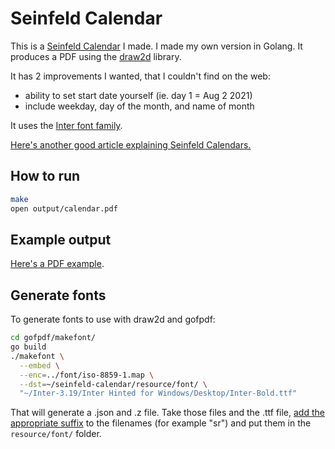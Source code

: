 # Seinfeld Calendar

This is a [Seinfeld Calendar](https://lifehacker.com/jerry-seinfelds-productivity-secret-281626) I made.
I made my own version in Golang. It produces a PDF using the [draw2d](https://github.com/llgcode/draw2d) library.

It has 2 improvements I wanted, that I couldn't find on the web:

- ability to set start date yourself (ie. day 1 = Aug 2 2021)
- include weekday, day of the month, and name of month

It uses the [Inter font family](https://rsms.me/inter/).

[Here's another good article explaining Seinfeld Calendars.](https://jamesclear.com/stop-procrastinating-seinfeld-strategy)

## How to run

```sh
make
open output/calendar.pdf
```

## Example output

[Here's a PDF example](reference/example-output.pdf).

## Generate fonts

To generate fonts to use with draw2d and gofpdf:

```sh
cd gofpdf/makefont/
go build
./makefont \
  --embed \
  --enc=../font/iso-8859-1.map \
  --dst=~/seinfeld-calendar/resource/font/ \
  "~/Inter-3.19/Inter Hinted for Windows/Desktop/Inter-Bold.ttf"
```

That will generate a .json and .z file. Take those files and the .ttf file, [add the appropriate suffix](https://github.com/llgcode/draw2d/blob/577c1ead272a7aad4e14b84427a948b2336bc088/font.go#L42-L63) to the filenames (for example "sr") and put them in the `resource/font/` folder.
